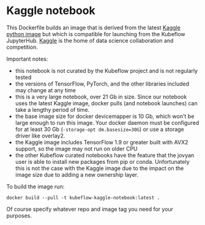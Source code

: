 # Kaggle notebook

This Dockerfile builds an image that is derived from the latest [Kaggle python image](https://github.com/Kaggle/docker-python) but which is compatible for launching from the Kubeflow JupyterHub. [Kaggle](https://www.kaggle.com/) is the home of data science collaboration and competition.

Important notes:
* this notebook is not curated by the Kubeflow project and is not regularly tested
* the versions of TensorFlow, PyTorch, and the other libraries included may change at any time
* this is a very large notebook, over 21 Gb in size. Since our notebook uses the latest Kaggle image, docker pulls (and notebook launches) can take a lengthy period of time.
* the base image size for docker devicemapper is 10 Gb, which won't be large enough to run this image. Your docker daemon must be configured for at least 30 Gb (`-storage-opt dm.basesize=30G`) or use a storage driver like overlay2.
* the Kaggle image includes TensorFlow 1.9 or greater built with AVX2 support, so the image may not run on older CPU
* the other Kubeflow curated notebooks have the feature that the jovyan user is able to install new packages from pip or conda. Unfortunately this is not the case with the Kaggle image due to the impact on the image size due to adding a new ownership layer.

To build the image run:
```
docker build --pull -t kubeflow-kaggle-notebook:latest .
```
Of course specify whatever repo and image tag you need for your purposes.
